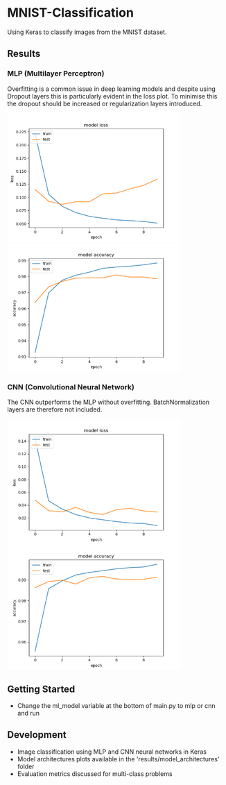# MNIST-Classification
Using Keras to classify images from the MNIST dataset.

## Results
### MLP (Multilayer Perceptron)
Overfitting is a common issue in deep learning models and despite using Dropout layers this is particularly evident in the loss plot. 
To minimise this the dropout should be increased or regularization layers introduced.

<p align="left">
    <img src="results/model_evaluation/mlp_loss.png" alt="mlp_loss" width="400"/> 
    <img src="results/model_evaluation/mlp_accuracy.png" alt="mlp_accuracy" width="400"/> 
</p>

### CNN (Convolutional Neural Network)
The CNN outperforms the MLP without overfitting. BatchNormalization layers are therefore not included.
<p align="left">
    <img src="results/model_evaluation/cnn_loss.png" alt="cnn_loss" width="400"/> 
    <img src="results/model_evaluation/cnn_accuracy.png" alt="cnn_accuracy" width="400"/> 
</p>

## Getting Started
- Change the ml_model variable at the bottom of main.py to mlp or cnn and run

## Development
- Image classification using MLP and CNN neural networks in Keras
- Model architectures plots available in the 'results/model_architectures' folder
- Evaluation metrics discussed for multi-class problems
